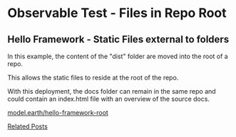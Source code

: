 # Observable Test - Files in Repo Root

## Hello Framework - Static Files external to folders

In this example, the content of the "dist" folder are moved into the root of a repo.

This allows the static files to reside at the root of the repo.

With this deployment, the docs folder can remain in the same repo and could contain an index.html file with an overview of the source docs.

[model.earth/hello-framework-root](https://model.earth/hello-framework-root)

[Related Posts](https://github.com/observablehq/framework/discussions/1030)
